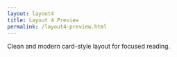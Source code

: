 ```yaml
---
layout: layout4
title: Layout 4 Preview
permalink: /layout4-preview.html
---
```


Clean and modern card-style layout for focused reading.
